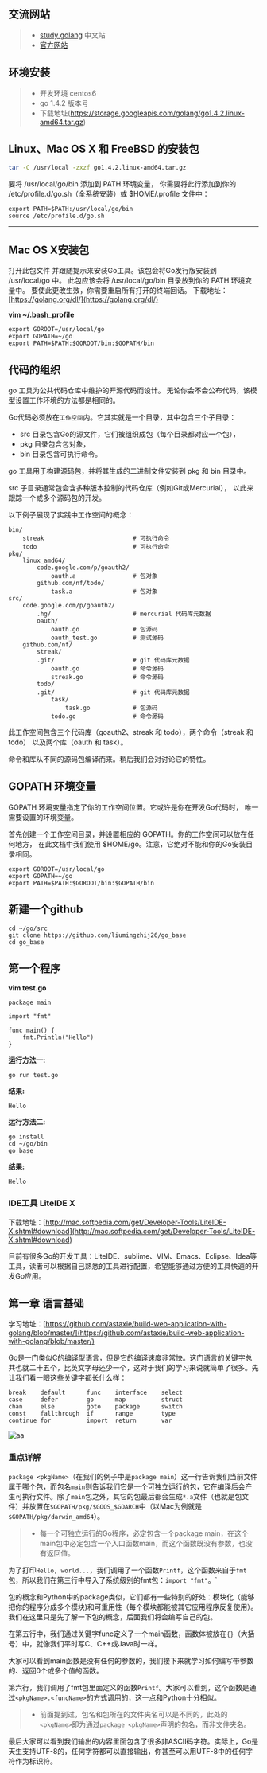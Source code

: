 ## 交流网站
> * [study golang](http://studygolang.com/) 中文站
> * [官方网站](https://golang.org/)

## 环境安装
> * 开发环境 centos6
> * go 1.4.2 版本号
> * 下载地址(https://storage.googleapis.com/golang/go1.4.2.linux-amd64.tar.gz)

## Linux、Mac OS X 和 FreeBSD 的安装包

```sh
tar -C /usr/local -zxzf go1.4.2.linux-amd64.tar.gz
```
要将 /usr/local/go/bin 添加到 PATH 环境变量， 你需要将此行添加到你的 /etc/profile.d/go.sh（全系统安装）或 $HOME/.profile 文件中：

```
export PATH=$PATH:/usr/local/go/bin
source /etc/profile.d/go.sh
```
*******

## Mac OS X安装包

打开此包文件 并跟随提示来安装Go工具。该包会将Go发行版安装到 /usr/local/go 中。
此包应该会将 /usr/local/go/bin 目录放到你的 PATH 环境变量中。 要使此更改生效，你需要重启所有打开的终端回话。
下载地址：[https://golang.org/dl/](https://golang.org/dl/)

**vim ~/.bash_profile**

```
export GOROOT=/usr/local/go
export GOPATH=~/go
export PATH=$PATH:$GOROOT/bin:$GOPATH/bin
```

## 代码的组织
go 工具为公共代码仓库中维护的开源代码而设计。 无论你会不会公布代码，该模型设置工作环境的方法都是相同的。

Go代码必须放在`工作空间`内。它其实就是一个目录，其中包含三个子目录：

* src 目录包含Go的源文件，它们被组织成包（每个目录都对应一个包），
* pkg 目录包含包对象，
* bin 目录包含可执行命令。

go 工具用于构建源码包，并将其生成的二进制文件安装到 pkg 和 bin 目录中。

src 子目录通常包会含多种版本控制的代码仓库（例如Git或Mercurial）， 以此来跟踪一个或多个源码包的开发。

以下例子展现了实践中工作空间的概念：

```
bin/
    streak                         # 可执行命令
    todo                           # 可执行命令
pkg/
    linux_amd64/
        code.google.com/p/goauth2/
            oauth.a                # 包对象
        github.com/nf/todo/
            task.a                 # 包对象
src/
    code.google.com/p/goauth2/
        .hg/                       # mercurial 代码库元数据
        oauth/
            oauth.go               # 包源码
            oauth_test.go          # 测试源码
    github.com/nf/
        streak/
        .git/                      # git 代码库元数据
            oauth.go               # 命令源码
            streak.go              # 命令源码
        todo/
        .git/                      # git 代码库元数据
            task/
                task.go            # 包源码
            todo.go                # 命令源码
```
此工作空间包含三个代码库（goauth2、streak 和 todo），两个命令（streak 和 todo） 以及两个库（oauth 和 task）。

命令和库从不同的源码包编译而来。稍后我们会对讨论它的特性。

## GOPATH 环境变量

GOPATH 环境变量指定了你的工作空间位置。它或许是你在开发Go代码时， 唯一需要设置的环境变量。

首先创建一个工作空间目录，并设置相应的 GOPATH。你的工作空间可以放在任何地方， 在此文档中我们使用 $HOME/go。注意，它绝对不能和你的Go安装目录相同。

```
export GOROOT=/usr/local/go
export GOPATH=~/go
export PATH=$PATH:$GOROOT/bin:$GOPATH/bin
```

## 新建一个github

```
cd ~/go/src
git clone https://github.com/liumingzhij26/go_base
cd go_base
```

## 第一个程序
**vim test.go**

```
package main

import "fmt"

func main() {
	fmt.Println("Hello")
}
```

**运行方法一:**

```
go run test.go
```

**结果:**
```
Hello
```

**运行方法二:**

```
go install
cd ~/go/bin
go_base

```
**结果:**
```
Hello
```

### IDE工具 LiteIDE X

下载地址：[http://mac.softpedia.com/get/Developer-Tools/LiteIDE-X.shtml#download](http://mac.softpedia.com/get/Developer-Tools/LiteIDE-X.shtml#download)

目前有很多Go的开发工具：LiteIDE、sublime、VIM、Emacs、Eclipse、Idea等工具，读者可以根据自己熟悉的工具进行配置，希望能够通过方便的工具快速的开发Go应用。

## 第一章 语言基础

学习地址：[https://github.com/astaxie/build-web-application-with-golang/blob/master/](https://github.com/astaxie/build-web-application-with-golang/blob/master/)

Go是一门类似C的编译型语言，但是它的编译速度非常快。这门语言的关键字总共也就二十五个，比英文字母还少一个，这对于我们的学习来说就简单了很多。先让我们看一眼这些关键字都长什么样：

```
break    default      func    interface    select
case     defer        go      map          struct
chan     else         goto    package      switch
const    fallthrough  if      range        type
continue for          import  return       var
```

![aa](https://github.com/astaxie/build-web-application-with-golang/raw/master/zh/images/navi2.png?raw=true)

### 重点详解
`package <pkgName>`（在我们的例子中是`package main`）这一行告诉我们当前文件属于哪个包，而包名`main`则告诉我们它是一个可独立运行的包，它在编译后会产生可执行文件。除了`main`包之外，其它的包最后都会生成`*.a`文件（也就是包文件）并放置在`$GOPATH/pkg/$GOOS_$GOARCH`中（以Mac为例就是`$GOPATH/pkg/darwin_amd64`）。

> * 每一个可独立运行的Go程序，必定包含一个package main，在这个main包中必定包含一个入口函数main，而这个函数既没有参数，也没有返回值。

为了打印`Hello, world...`，我们调用了一个函数`Printf`，这个函数来自于`fmt`包，所以我们在第三行中导入了系统级别的fmt包：`import "fmt"`。`

包的概念和Python中的package类似，它们都有一些特别的好处：模块化（能够把你的程序分成多个模块)和可重用性（每个模块都能被其它应用程序反复使用）。我们在这里只是先了解一下包的概念，后面我们将会编写自己的包。

在第五行中，我们通过关键字func定义了一个main函数，函数体被放在`{}`（大括号）中，就像我们平时写C、C++或Java时一样。

大家可以看到main函数是没有任何的参数的，我们接下来就学习如何编写带参数的、返回0个或多个值的函数。

第六行，我们调用了fmt包里面定义的函数`Printf`。大家可以看到，这个函数是通过`<pkgName>.<funcName>`的方式调用的，这一点和Python十分相似。

> * 前面提到过，包名和包所在的文件夹名可以是不同的，此处的`<pkgName>`即为通过`package <pkgName>`声明的包名，而非文件夹名。

最后大家可以看到我们输出的内容里面包含了很多非ASCII码字符。实际上，Go是天生支持UTF-8的，任何字符都可以直接输出，你甚至可以用UTF-8中的任何字符作为标识符。